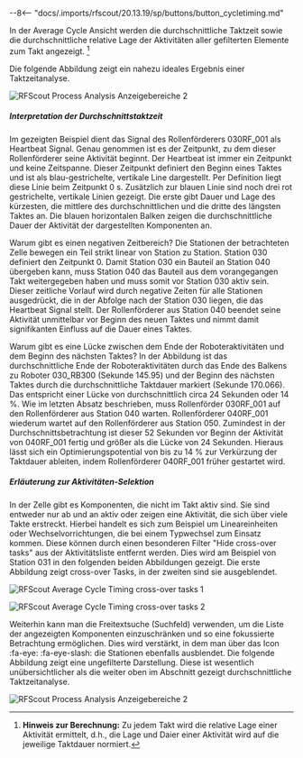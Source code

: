 
--8<-- "docs/.imports/rfscout/20.13.19/sp/buttons/button_cycletiming.md"

In der Average Cycle Ansicht werden die durchschnittliche Taktzeit sowie die durchschnittliche relative Lage der Aktivitäten aller gefilterten Elemente zum Takt angezeigt. [^avgCycleTiming_1]
[^avgCycleTiming_1]: **Hinweis zur Berechnung:** Zu jedem Takt wird die relative Lage einer Aktivität ermittelt, d.h., die Lage und Daier einer Aktivität wird auf die jeweilige Taktdauer normiert.

Die folgende Abbildung zeigt ein nahezu ideales Ergebnis einer Taktzeitanalyse.

![RFScout Process Analysis Anzeigebereiche 2](Bilder/RF_SCOUT_process_analysis_anzeigebreich_zeitskala_cycletiming.png)

##### Interpretation der Durchschnittstaktzeit

Im gezeigten Beispiel dient das Signal des Rollenförderers 030RF_001 als Heartbeat Signal. Genau genommen ist es der Zeitpunkt, zu dem dieser Rollenförderer seine Aktivität beginnt. Der Heartbeat ist immer ein Zeitpunkt und keine Zeitspanne. Dieser Zeitpunkt definiert den Beginn eines Taktes und ist als blau-gestrichelte, vertikale Line dargestellt. Per Definition liegt diese Linie beim Zeitpunkt 0 s. Zusätzlich zur blauen Linie sind noch drei rot gestrichelte, vertikale Linien gezeigt. Die erste gibt Dauer und Lage des kürzesten, die mittlere des durchschnittlichen und die dritte des längsten Taktes an. Die blauen horizontalen Balken zeigen die durchschnittliche Dauer der Aktivität der dargestellten Komponenten an.

Warum gibt es einen negativen Zeitbereich? Die Stationen der betrachteten Zelle bewegen ein Teil strikt linear von Station zu Station. Station 030 definiert den Zeitpunkt 0. Damit Station 030 ein Bauteil an Station 040 übergeben kann, muss Station 040 das Bauteil aus dem vorangegangen Takt weitergegeben haben und muss somit vor Station 030 aktiv sein. Dieser zeitliche Vorlauf wird durch negative Zeiten für alle Stationen ausgedrückt, die in der Abfolge nach der Station 030 liegen, die das Heartbeat Signal stellt. Der Rollenförderer aus Station 040 beendet seine Aktivität unmittelbar vor Beginn des neuen Taktes und nimmt damit signifikanten Einfluss auf die Dauer eines Taktes.

Warum gibt es eine Lücke zwischen dem Ende der Roboteraktivitäten und dem Beginn des nächsten Taktes? In der Abbildung ist das durchschnittliche Ende der Roboteraktivitäten durch das Ende des Balkens zu Roboter 030_RB300 (Sekunde 145.95) und der Beginn des nächsten Taktes durch die durchschnittliche Taktdauer markiert (Sekunde 170.066). Das entspricht einer Lücke von durchschnittlich circa 24 Sekunden oder 14 %. Wie im letzten Absatz beschrieben, muss Rollenförder 030RF_001 auf den Rollenförderer aus Station 040 warten. Rollenförderer 040RF_001 wiederum wartet auf den Rollenförderer aus Station 050. Zumindest in der Durchschnittsbetrachtung ist dieser 52 Sekunden vor Beginn der Aktivität von 040RF_001 fertig und größer als die Lücke von 24 Sekunden. Hieraus lässt sich ein Optimierungspotential von bis zu 14 % zur Verkürzung der Taktdauer ableiten, indem Rollenförderer 040RF_001 früher gestartet wird.

##### Erläuterung zur Aktivitäten-Selektion

In der Zelle gibt es Komponenten, die nicht im Takt aktiv sind. Sie sind entweder nur ab und an aktiv oder zeigen eine Aktivität, die sich über viele Takte erstreckt. Hierbei handelt es sich zum Beispiel um Lineareinheiten oder Wechselvorrichtungen, die bei einem Typwechsel zum Einsatz kommen. Diese können durch einen besonderen Filter "Hide cross-over tasks" aus der Aktivitätsliste entfernt werden. Dies wird am Beispiel von Station 031 in den folgenden beiden Abbildungen gezeigt. Die erste Abbildung zeigt cross-over Tasks, in der zweiten sind sie ausgeblendet.

![RFScout Average Cycle Timing cross-over tasks 1](Bilder/RF_Scout_cross-over_tasks_shown.png)

![RFScout Average Cycle Timing cross-over tasks 2](Bilder/RF_Scout_cross-over_tasks_hidden.png)

Weiterhin kann man die Freitextsuche (Suchfeld) verwenden, um die Liste der angezeigten Komponenten einzuschränken und so eine fokussierte Betrachtung ermöglichen. Dies wird verstärkt, in dem man über das Icon :fa-eye: :fa-eye-slash: die Stationen ebenfalls ausblendet. Die folgende Abbildung zeigt eine ungefilterte Darstellung. Diese ist wesentlich unübersichtlicher als die weiter oben im Abschnitt gezeigt durchschnittliche Taktzeitanalyse.

![RFScout Process Analysis Anzeigebereiche 2](Bilder/RF_SCOUT_process_analysis_anzeigebreich_zeitskala_cycletiming_unfiltered.png)
